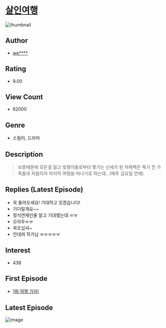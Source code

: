# [살인여행](https://comic.naver.com/bestChallenge/list?titleId=785043)
![thumbnail](https://image-comic.pstatic.net/user_contents_data/challenge_comic/2021/11/13/317080/thumbnail_202x164d9fe2507_8b78_468c_8bcb_95951f252527_00000273.JPEG)

## Author
- [we****](https://comic.naver.com/artistTitle?id=317080)

## Rating
- 9.00

## View Count
- 62000

## Genre
- 스릴러, 드라마

## Description
> 보증때문에 모든걸 잃고 빚쟁이들로부터 쫓기는 신세가 된 차재벽은 죽기 전 가족들과 처음이자 마지막 여행을 떠나기로 하는데.. (매주 금요일 연재)

## Replies (Latest Episode)
- 꼭 돌아오세요! 기대하고 있겠습니다!
- 기다릴게요~~
- 정식연재인줄 알고 기대했는데 ㅠㅠ
- 으아우ㅠㅠ
- 꼭오십셔~
- 안대여 작가님 ㅠㅠㅠㅠㅠ

## Interest
- 438

## First Episode
- [1화 여행 가자!](https://comic.naver.com/bestChallenge/detail?titleId=785043&no=1)

## Latest Episode
![image](https://image-comic.pstatic.net/user_contents_data/challenge_comic/2022/03/04/317080/upload_7075213521455296869.jpeg)
